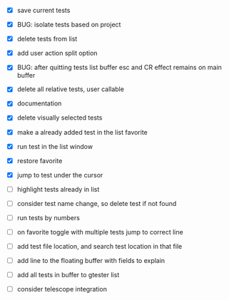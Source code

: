 - [x] save current tests
- [x] BUG: isolate tests based on project
- [x] delete tests from list
- [x] add user action split option 
- [x] BUG: after quitting tests list buffer esc and CR effect remains on main buffer
- [x] delete all  relative tests, user callable
- [x] documentation
- [x] delete visually selected tests
- [x] make a already added test in the list favorite
- [x] run test in the list window
- [x] restore favorite 
- [x] jump to test under the cursor
- [ ] highlight tests already in list
- [ ] consider test name change, so delete test if not found
- [ ] run tests by numbers
- [ ] on favorite toggle with multiple tests jump to correct line
- [ ] add test file location, and search test location in that file
- [ ] add line to the floating buffer with fields to explain
- [ ] add all tests in buffer to gtester list
- [ ] consider telescope integration 

